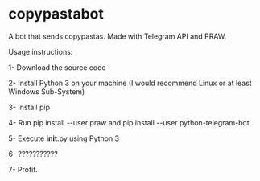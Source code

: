 # copypastabot
A bot that sends copypastas. Made with Telegram API and PRAW.

Usage instructions:

1- Download the source code

2- Install Python 3 on your machine (I would recommend Linux or at least Windows Sub-System)

3- Install pip

4- Run pip install --user praw and pip install --user python-telegram-bot

5- Execute __init__.py using Python 3

6- ???????????

7- Profit.

